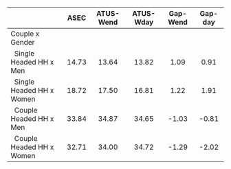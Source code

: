 
|                      |         ASEC |    ATUS-Wend |    ATUS-Wday |     Gap-Wend |      Gap-day |
| -------------------- | :----------: | :----------: | :----------: | :----------: | :----------: |
| Couple x Gender      |              |              |              |              |              |
| &nbsp;&nbsp;Single Headed HH x Men |        14.73 |        13.64 |        13.82 |         1.09 |         0.91 |
| &nbsp;&nbsp;Single Headed HH x Women |        18.72 |        17.50 |        16.81 |         1.22 |         1.91 |
| &nbsp;&nbsp;Couple Headed HH x Men |        33.84 |        34.87 |        34.65 |        -1.03 |        -0.81 |
| &nbsp;&nbsp;Couple Headed HH x Women |        32.71 |        34.00 |        34.72 |        -1.29 |        -2.02 |

